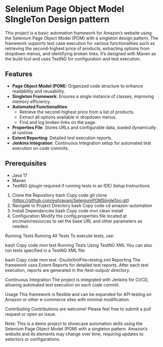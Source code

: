 # Selenium Page Object Model SIngleTon Design pattern

This project is a basic automation framework for Amazon’s website using the Selenium Page Object Model (POM) with a singleton design pattern. The framework supports test case execution for various functionalities such as retrieving the second-highest price of products, extracting options from dropdown menus, and identifying broken links. It’s designed with Maven as the build tool and uses TestNG for configuration and test execution.

## Features

- **Page Object Model (POM)**: Organized code structure to enhance readability and reusability.
- **Singleton Framework**: Ensures a single instance of classes, improving memory efficiency.
- **Automated Functionalities**:
  - Retrieve the second-highest price from a list of products.
  - Extract all options available in dropdown menus.
  - Find and log broken links on the page.
- **Properties File**: Stores URLs and configurable data, loaded dynamically at runtime.
- **Extent Reporting**: Detailed test execution reports.
- **Jenkins Integration**: Continuous Integration setup for automated test execution on code commits.

## Prerequisites
- Java 17
- Maven
- TestNG (plugin required if running tests in an IDE)
Setup Instructions
1. Clone the Repository
bash
Copy code
git clone (https://github.com/eshravani/SeleniumPOMSingleTon.git)
2. Navigate to Project Directory
bash
Copy code
cd amazon-automation
3. Install Dependencies
bash
Copy code
mvn clean install
4. Configuration
Modify the config.properties file located at src/main/resources to set the base URL and other parameters as needed.

Running Tests
Running All Tests
To execute tests, use:

bash
Copy code
mvn test
Running Tests Using TestNG XML
You can also run tests specified in a TestNG XML file:

bash
Copy code
mvn test -DsuiteXmlFile=testng.xml
Reporting
The framework uses Extent Reports for detailed test reports. After each test execution, reports are generated in the /test-output/ directory.

Continuous Integration
The project is integrated with Jenkins for CI/CD, allowing automated test execution on each code commit.

Usage
This framework is flexible and can be expanded for API testing on Amazon or other e-commerce sites with minimal modification.

Contributing
Contributions are welcome! Please feel free to submit a pull request or open an issue.

Note: This is a demo project to showcase automation skills using the Selenium Page Object Model (POM) with a singleton pattern. Amazon’s website and its elements may change over time, requiring updates to selectors or configurations.
